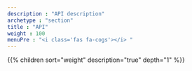 ```yaml
---
description : "API description"
archetype : "section"
title : "API"
weight : 100
menuPre : "<i class='fas fa-cogs'></i> "
---
```


{{% children sort="weight" description="true" depth="1" %}}